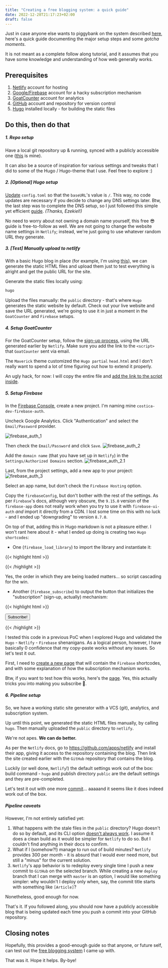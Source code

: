 ```yaml
---
title: "Creating a free blogging system: a quick guide"
date: 2022-12-28T21:17:23+02:00
draft: false
---
```


Just in case anyone else wants to piggybank on the system described [here](https://costica.dev/posts/hacking-a-free-blogging-system-with-emails), here's a quick guide documenting the major setup steps and some _gotcha moments_. 

It is not meant as a complete follow along tutorial, and it assumes that you have some knowledge and understanding of how web generally works. 

## Prerequisites 

1. [Netlify](https://app.netlify.com/signup) account for hosting
2. [Google/Firebase](https://firebase.google.com) account for a hacky subscription mechanism 
3. [GoatCounter](https://www.goatcounter.com) account for analytics
4. [GitHub](https://github.com) account and repository for version control
5. [Hugo](https://gohugo.io) installed locally - for building the static files


## Do this, then do that 

##### 1. Repo setup
Have a local git repository up & running, synced with a publicly accessible one ([this](https://github.com/costicaaa/hugo-blog) is mine).

It can also be a source of inspiration for various settings and tweaks that I did to some of the Hugo / Hugo-theme that I use. Feel free to explore :) 

##### 2. [Optional] Hugo setup 


[Update](https://github.com/costicaaa/hugo-blog/blob/256cfb6f2bfc8c5cfc04e92c7816d0ce9bc87408/config.toml#L1) `config.toml` so that the `baseURL`'s value is `/`. This way, no code updates are necessary if you decide to change any DNS settings later. Btw, the last step was to complete the DNS setup, so I just followed this simple yet efficient [guide](https://dev.to/easybuoy/setting-up-domain-with-namecheap-netlify-1a4d). _(Thanks, Ezekiel!)_

No need to worry about not owning a domain name yourself, this free :sunglasses: guide is free-to-follow as well. We are not going to change the website name settings in `Netlify`; instead, we're just going to use whatever random URL they generate.    

##### 3. [Test] Manually upload to netlify
With a basic Hugo blog in place (for example, I'm using [this](https://github.com/costicaaa/hugo-blog/tree/5342958b77f409545fd0c8cb64f7e6e4abb4b52a)), we can generate the static HTML files and upload them just to test everything is alright and get the public URL for the site.

Generate the static files locally using: 
```js
hugo
```

Upload the files manually: the `public` directory - that's where `Hugo` generates the static website by default. Check out your live website and save the URL generated, we're going to use it in just a moment in the `GoatCounter` and `Firebase` setups. 

##### 4. Setup GoatCounter
For the GoatCounter setup, follow the [sign-up process](https://www.goatcounter.com/signup), using the URL generated earlier by `Netlify`.  Make sure you add the link to the `<script>` that `GoatCounter` sent via email. 

The `Maverick` theme customized the `Hugo partial` `head.html` and I don't really want to spend a lot of time figuring out how to extend it properly. 

An ugly hack, for now: I will copy the entire file and [add the link to the script inside](https://github.com/costicaaa/hugo-blog/commit/9ed8eab6a7f6a6d652c26f8f5d3d1b42b34ec8c1#diff-96dd75a968976edd5e03170268ed9085733f75c3fb24f992ae613c89e6de42dcR22).

##### 5. Setup Firebase
In the [Firebase Console](firebase.google.com/), create a new project. I'm naming mine `costica-dev-firebase-auth`. 

Uncheck Google Analytics. Click "Authentication" and select the `Email/Password` provider.

![firebase_auth_1](images/firebase_auth_1.png)

Then check the `Email/Password` and click `Save`.
![firebase_auth_2](images/firebase_auth_2.png)

Add the `domain name` (that you have set up in `Netlify`) in the `Settings/Authorized Domains` section.
![firebase_auth_2.1](images/firebase_auth_2.1.png)


Last, from the project settings, add a new app to your project: 
![firebase_auth_3](images/firebase_auth_3.png) 

Select an app name, but don't check the `Firebase Hosting` option.

Copy the `firebaseConfig`, but don't bother with the rest of the settings. 
As per `Firebase`'s docs, although very obscure, the `9.15.0` version of the `firebase-app`  does not really work when you try to use it with `firebase-ui-auth` _and_ import it directly from a CDN. 
I lost some time on this with no luck - and I ended up "downgrading" to version `8.7.0`. 

On top of that, adding this in Hugo markdown is not a pleasure either. I won't rant here about it - what I ended up doing is creating two `Hugo shortcodes`: 
* One (`firebase_load_library`) to import the library and instantiate it: 


{{< highlight html >}}
<script src="https://www.gstatic.com/firebasejs/8.7.0/firebase-app.js"></script>
<script >
  const firebaseConfig = {
    ....
  };
    const app = firebase.initializeApp(firebaseConfig);
</script>

<script src="https://www.gstatic.com/firebasejs/8.7.0/firebase-auth.js"></script>
<script src="https://www.gstatic.com/firebasejs/ui/6.0.1/firebase-ui-auth.js"></script>
<link type="text/css" rel="stylesheet" href="https://www.gstatic.com/firebasejs/ui/6.0.1/firebase-ui-auth.css" />

<script>
var ui = new firebaseui.auth.AuthUI(app.auth());
</script>
{{< /highlight >}}

Yes, the order in which they are being loaded matters... so script cascading for the win. 

* Another (`firebase_subscribe`) to output the button that initializes the "subscription" (sign-up, actually) mechanism: 

{{< highlight html >}}
<div id="firebaseui-auth-container">
<button id='show-firebase-ui'>Subscribe!</button>

<script>
var uiConfig = {
  callbacks: {
    signInSuccessWithAuthResult: function(authResult, redirectUrl) {
      alert('All good! Will (maybe) keep you updated!');
      return false;
    },
    uiShown: function() {
      document.getElementById('loader').style.display = 'none';
    }
  },
  // Will use popup for IDP Providers sign-in flow instead of the default, redirect.
  signInFlow: 'popup',
  signInOptions: [
    {
        provider: firebase.auth.EmailAuthProvider.PROVIDER_ID,
        requireDisplayName: false,
     },
  ],

  // Terms of service url.
  // tosUrl: '<your-tos-url>',
  // Privacy policy url.
  // privacyPolicyUrl: '<your-privacy-policy-url>'
};

document.getElementById("show-firebase-ui").onclick = function () {
    ui.start('#firebaseui-auth-container', uiConfig);
};

</script>
</div>

{{< /highlight >}}

I tested this code in a previous PoC when I explored Hugo and validated the `Hugo` - `Netlify` - `Firebase` shenanigans. As a logical person, however, I have basically 0 confidence that my copy-paste works without any issues. So let's test it out.

First, I need to [create a new page](https://github.com/costicaaa/hugo-blog/commit/4a32eb3b5b8056681d53eefec48509e4b897db6b) that will contain the `Firebase` shortcodes, and with some explanation of how the subscription mechanism works.

Btw, if you want to test how this works, here's the [page](https://costica.dev/subscribe). Yes, this actually tricks you into making you subscribe :japanese_ogre:. 

##### 6. Pipeline setup

So, we have a working static site generator with a VCS (git), analytics, and subscription system. 

Up until this point, we generated the static HTML files manually, by calling `hugo`. Then manually uploaded the `public` directory to `netlify`. 

We're not apes. **We can do better.** 


As per the `Netlify` docs, go to https://github.com/apps/netlify and install their app, giving it access to the repository containing the blog. Then link the site created earlier with the `GitHub` repository that contains the blog. 

Luckily (or well done, `Netlify`!) the default settings work out of the box: build command - `hugo` and publish directory `public` are the default settings and they are pre-completed. 

Let's test it out with one more [commit](https://github.com/costicaaa/hugo-blog/commit/b78e98434852c4523ca35ee354100fdacca6823c)... aaaaand it seems like it does indeed work out of the box.

##### Pipeline caveats

However, I'm not entirely satisfied yet: 
1. What happens with the stale files in the `public` directory? Hugo doesn't do so by default, and its CLI option [doesn't always work](https://github.com/gohugoio/hugo/issues/8433#issuecomment-822988001). I assume it does a clean build as it would be simpler for `Netlify` to do so. But I couldn't find anything in their docs to confirm. 
2. What if I (somehow?!) manage to run out of build minutes? `Netlify` provides 300 per month - it is absurd that I would ever need more, but still a "minus" for the current solution. 
3. `Netlify`'s app behavior is to redeploy every single time I push a new commit to `GitHub` on the selected branch. While creating a new `deploy` branch that I can merge with `master` is an option, I would like something simpler: why wouldn't I deploy only when, say, the commit title starts with something like `[Article]`? 

Nonetheless, good enough for now. 

That's it. If you followed along, you should now have a publicly accessible blog that is being updated each time you push a commit into your GitHub repository.  

## Closing notes 

Hopefully, this provides a good-enough guide so that anyone, or future self, can test out the [free blogging system](https://costica.dev/posts/hacking-a-free-blogging-system-with-emails) I came up with.

That was it. Hope it helps. By-bye! 
